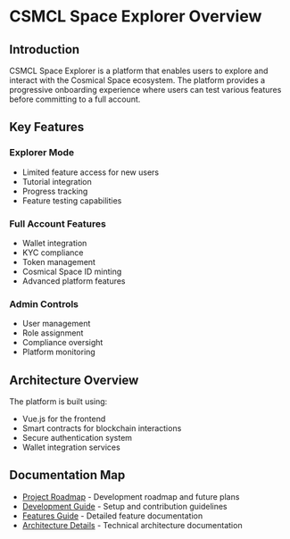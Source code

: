 # CSMCL Space Explorer Overview

## Introduction

CSMCL Space Explorer is a platform that enables users to explore and interact with the Cosmical Space ecosystem. The platform provides a progressive onboarding experience where users can test various features before committing to a full account.

## Key Features

### Explorer Mode
- Limited feature access for new users
- Tutorial integration
- Progress tracking
- Feature testing capabilities

### Full Account Features
- Wallet integration
- KYC compliance
- Token management
- Cosmical Space ID minting
- Advanced platform features

### Admin Controls
- User management
- Role assignment
- Compliance oversight
- Platform monitoring

## Architecture Overview

The platform is built using:
- Vue.js for the frontend
- Smart contracts for blockchain interactions
- Secure authentication system
- Wallet integration services

## Documentation Map

- [Project Roadmap](../roadmap/README.md) - Development roadmap and future plans
- [Development Guide](../development/README.md) - Setup and contribution guidelines
- [Features Guide](../features/README.md) - Detailed feature documentation
- [Architecture Details](../architecture/README.md) - Technical architecture documentation
